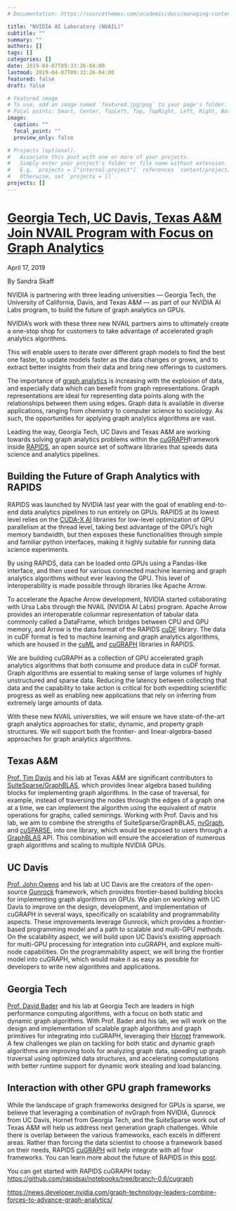 ```yaml
---
# Documentation: https://sourcethemes.com/academic/docs/managing-content/

title: "NVIDIA AI Laboratory (NVAIL)"
subtitle: ""
summary: ""
authors: []
tags: []
categories: []
date: 2019-04-07T09:33:26-04:00
lastmod: 2019-04-07T09:33:26-04:00
featured: false
draft: false

# Featured image
# To use, add an image named `featured.jpg/png` to your page's folder.
# Focal points: Smart, Center, TopLeft, Top, TopRight, Left, Right, BottomLeft, Bottom, BottomRight.
image:
  caption: ""
  focal_point: ""
  preview_only: false

# Projects (optional).
#   Associate this post with one or more of your projects.
#   Simply enter your project's folder or file name without extension.
#   E.g. `projects = ["internal-project"]` references `content/project/deep-learning/index.md`.
#   Otherwise, set `projects = []`.
projects: []
---
```


# [Georgia Tech, UC Davis, Texas A&M Join NVAIL Program with Focus on Graph Analytics](https://news.developer.nvidia.com/graph-technology-leaders-combine-forces-to-advance-graph-analytics/)

April 17, 2019

By Sandra Skaff

NVIDIA is partnering with three leading universities — Georgia Tech, the University of California, Davis, and Texas A&M — as part of our NVIDIA AI Labs program, to build the future of graph analytics on GPUs. 

NVIDIA’s work with these three new NVAIL partners aims to ultimately create a one-stop shop for customers to take advantage of accelerated graph analytics algorithms. 

This will enable users to iterate over different graph models to find the best one faster, to update models faster as the data changes or grows, and to extract better insights from their data and bring new offerings to customers.

The importance of [graph analytics](https://developer.nvidia.com/discover/graph-analytics) is increasing with the explosion of data, and especially data which can benefit from graph representations. Graph representations are ideal for representing data points along with the relationships between them using edges. Graph data is available in diverse applications, ranging from chemistry to computer science to sociology. As such, the opportunities for applying graph analytics algorithms are vast.

Leading the way, Georgia Tech, UC Davis and Texas A&M are working towards solving graph analytics problems within the [cuGRAPH](https://github.com/rapidsai/cugraph)framework inside [RAPIDS](https://github.com/rapidsai), an open source set of software libraries that speeds data science and analytics pipelines. 

## Building the Future of Graph Analytics with RAPIDS

RAPIDS was launched by NVIDIA last year with the goal of enabling end-to-end data analytics pipelines to run entirely on GPUs.  RAPIDS at its lowest level relies on the [CUDA-X AI](https://www.nvidia.com/en-us/technologies/cuda-x/) libraries for low-level optimization of GPU parallelism at the thread level, taking best advantage of the GPU’s high memory bandwidth, but then exposes these functionalities through simple and familiar python interfaces, making it highly suitable for running data science experiments.

By using RAPIDS, data can be loaded onto GPUs using a Pandas-like interface, and then used for various connected machine learning and graph analytics algorithms without ever leaving the GPU. This level of interoperability is made possible through libraries like Apache Arrow. 

To accelerate the Apache Arrow development, NVIDIA started collaborating with Ursa Labs through the NVAIL (NVIDIA AI Labs) program. Apache Arrow provides an interoperable columnar representation of tabular data commonly called a DataFrame, which bridges between CPU and GPU memory, and Arrow is the data format of the RAPIDS [cuDF](https://github.com/rapidsai/cudf) library. The data in cuDF format is fed to machine learning and graph analytics algorithms, which are housed in the [cuML](https://github.com/rapidsai/cuml) and [cuGRAPH](https://github.com/rapidsai/cugraph) libraries in RAPIDS. 

We are building cuGRAPH as a collection of GPU accelerated graph analytics algorithms that both consume and produce data in cuDF format. Graph algorithms are essential to making sense of large volumes of highly unstructured and sparse data. Reducing the latency between collecting that data and the capability to take action is critical for both expediting scientific progress as well as enabling new applications that rely on inferring from extremely large amounts of data.

With these new NVAIL universities, we will ensure we have state-of-the-art graph analytics approaches for static, dynamic, and property graph structures.  We will support both the frontier- and linear-algebra-based approaches for graph analytics algorithms.

## Texas A&M

[Prof. Tim Davis](http://faculty.cse.tamu.edu/davis/welcome.html) and his lab at Texas A&M are significant contributors to [SuiteSparse/GraphBLAS](http://faculty.cse.tamu.edu/davis/suitesparse.html), which provides linear algebra based building blocks for implementing graph algorithms. In the case of traversal, for example, instead of traversing the nodes through the edges of a graph one at a time, we can implement the algorithm using the equivalent of matrix operations for graphs, called semirings. Working with Prof. Davis and his lab, we aim to combine the strengths of SuiteSparse/GraphBLAS, [nvGraph](https://developer.nvidia.com/nvgraph), and [cuSPARSE](https://developer.nvidia.com/cusparse), into one library, which would be exposed to users through a [GraphBLAS](http://graphblas.org/) API. This combination will ensure the acceleration of numerous graph algorithms and scaling to multiple NVIDIA GPUs.

## UC Davis

[Prof. John Owens](https://www.ece.ucdavis.edu/~jowens/) and his lab at UC Davis are the creators of the open-source [Gunrock](https://github.com/gunrock) framework, which provides frontier-based building blocks for implementing graph algorithms on GPUs. We plan on working with UC Davis to improve on the design, development, and implementation of cuGRAPH in several ways, specifically on scalability and programmability aspects. These improvements leverage Gunrock, which provides a frontier-based programming model and a path to scalable and multi-GPU methods. On the scalability aspect, we will build upon UC Davis’s existing approach for multi-GPU processing for integration into cuGRAPH, and explore multi-node capabilities. On the programmability aspect, we will bring the frontier model into cuGRAPH, which would make it as easy as possible for developers to write new algorithms and applications.

## Georgia Tech

[Prof. David Bader](https://www.cse.gatech.edu/people/david-bader) and his lab at Georgia Tech are leaders in high performance computing algorithms, with a focus on both static and dynamic graph algorithms. With Prof. Bader and his lab, we will work on the design and implementation of scalable graph algorithms and graph primitives for integrating into cuGRAPH, leveraging their [Hornet](https://github.com/hornet-gt/hornet) framework. A few challenges we plan on tackling for both static and dynamic graph algorithms are improving tools for analyzing graph data, speeding up graph traversal using optimized data structures, and accelerating computations with better runtime support for dynamic work stealing and load balancing.

## Interaction with other GPU graph frameworks

While the landscape of graph frameworks designed for GPUs is sparse, we believe that leveraging a combination of  nvGraph from NVIDIA, Gunrock from UC Davis, Hornet from Georgia Tech, and the SuiteSparse work out of Texas A&M will help us address next generation graph challenges.  While there is overlap between the various frameworks, each excels in different areas. Rather than forcing the data scientist to choose a framework based on their needs, RAPIDS [cuGRAPH](https://medium.com/rapids-ai/rapids-cugraph-1ab2d9a39ec6) will help integrate with all four frameworks. You can learn more about the future of RAPIDS in this [post](https://medium.com/rapids-ai/the-road-to-1-0-building-for-the-long-haul-657ae1afdfd6).  

You can get started with RAPIDS cuGRAPH today: https://github.com/rapidsai/notebooks/tree/branch-0.6/cugraph



https://news.developer.nvidia.com/graph-technology-leaders-combine-forces-to-advance-graph-analytics/